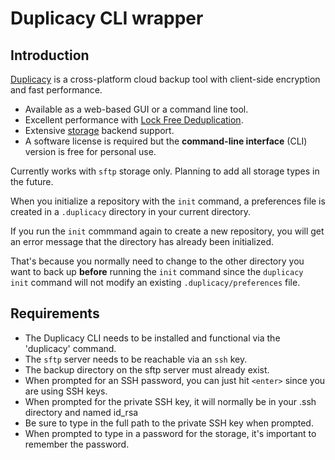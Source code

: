 # Duplicacy CLI wrapper

## Introduction

[Duplicacy](https://duplicacy.com) is a cross-platform cloud backup tool with client-side encryption and fast performance.

* Available as a web-based GUI or a command line tool.
* Excellent performance with [Lock Free Deduplication](https://github.com/gilbertchen/duplicacy/wiki/Lock-Free-Deduplication).
* Extensive [storage](https://forum.duplicacy.com/t/supported-storage-backends/1107) backend support.
* A software license is required but the **command-line interface** (CLI) version is free for personal use.

Currently works with `sftp` storage only. Planning to add all storage types in the future.

When you initialize a repository with the `init` command, a preferences file is created in a `.duplicacy` directory in your current directory.

If you run the `init` commmand again to create a new repository, you will get an error message that the directory has already been initialized.

That's because you normally need to change to the other directory you want to back up **before** running the `init` command since the `duplicacy init` command will not modify an existing `.duplicacy/preferences` file.

## Requirements

* The Duplicacy CLI needs to be installed and functional via the 'duplicacy' command.
* The `sftp` server needs to be reachable via an `ssh` key.
* The backup directory on the sftp server must already exist.
* When prompted for an SSH password, you can just hit `<enter>` since you are using SSH keys.
* When prompted for the private SSH key, it will normally be in your .ssh directory and named id_rsa
* Be sure to type in the full path to the private SSH key when prompted.
* When prompted to type in a password for the storage, it's important to remember the password.
